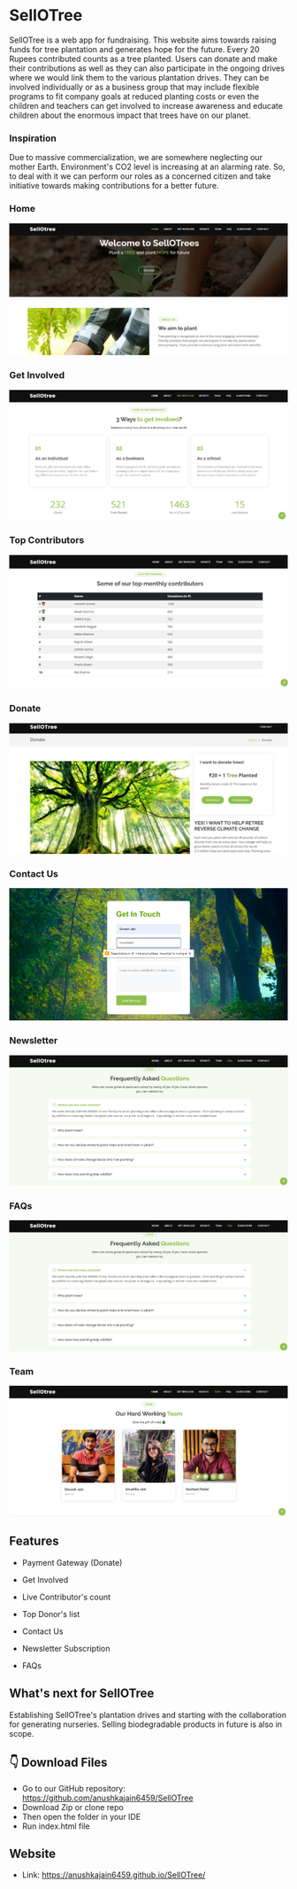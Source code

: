 #  SellOTree

SellOTree is a web app for fundraising. This website aims towards raising funds for tree plantation and generates hope for the future. Every 20 Rupees contributed counts as a tree planted. Users can donate and make their contributions as well as they can also participate in the ongoing drives where we would link them to the various plantation drives. They can be involved individually or as a business group that may include flexible programs to fit company goals at reduced planting costs or even the children and teachers can get involved to increase awareness and educate children about the enormous impact that trees have on our planet. 

### Inspiration
Due to massive commercialization, we are somewhere neglecting our mother Earth. Environment's CO2 level is increasing at an alarming rate. So, to deal with it we can perform our roles as a concerned citizen and take initiative towards making contributions for a better future.

### Home
![Home](Readme-img/1.png)

### Get Involved
![Get Involved](Readme-img/2.png)

### Top Contributors
![Home](Readme-img/3.png)

### Donate
![Donate](Readme-img/4.png)

### Contact Us
![Contact Us](Readme-img/5.png)

### Newsletter
![Newsletter](Readme-img/7.png)

### FAQs
![FAQs](Readme-img/7.png)

### Team
![Team](Readme-img/8.png)

## Features
* Payment Gateway (Donate) 
* Get Involved
* Live Contributor's count
* Top Donor's list 
* Contact Us 
* Newsletter Subscription 

* FAQs 

## What's next for SellOTree
Establishing SellOTree's plantation drives and starting with the collaboration for generating nurseries. Selling biodegradable products in future is also in scope.

## 👇 Download Files
* Go to our GitHub repository: https://github.com/anushkajain6459/SellOTree
* Download Zip or clone repo
* Then open the folder in your IDE 
* Run index.html file

## Website
* Link: https://anushkajain6459.github.io/SellOTree/



